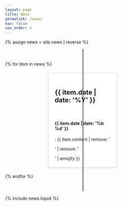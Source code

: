 ```yaml
---
layout: page
title: News
permalink: /news/
nav: false
nav_order: 4
---
```

<style>
#news-timeline {
    position: relative;
    width: 100%;
    padding: 40px 0; /* Increased padding for visual clarity */
}

.timeline-spine {
    position: absolute;
    left: 50%;
    top: 0;
    bottom: 0;
    width: 2px; /* Adjusted for a slimmer spine */
    background-color: #333;
    z-index: 1; /* Ensure spine is above connectors but below news items */
}

.news-item {
    position: relative;
    display: flex;
    justify-content: center; /* Center content */
    width: 40%;
    margin: 20px auto; /* Auto margins for horizontal centering */
    padding: 10px;
    box-shadow: 0 2px 4px rgba(0,0,0,0.1);
    background-color: #fff;
    border: 1px solid #ddd;
}

.news-content {
    padding: 10px;
}

.connector {
    position: absolute;
    width: 2px;
    background-color: #333;
    z-index: 0; /* Ensure connectors don't overlap news items */
}
</style>

{% assign news = site.news | reverse %}
<div id="news-timeline">
    <div class="timeline-spine"></div> <!-- Central spine of the timeline -->
    <!-- Placeholder loop: Replace with your template engine's loop syntax -->
    {% for item in news %}
    <div class="news-item" data-year="{{ item.date | date: '%Y' }}">
        <div class="news-content">
        <h2 color='black'> {{ item.date | date: '%Y' }} </h2> <br>
        <h4 color='black'> {{ item.date | date: '%b %d' }} </h4>:&nbsp;{{ item.content | remove: '<p>' | remove: '</p>' | emojify }}
        </div>
    </div>
    {% endfor %}
</div>

<!-- <script type='text/javascript'>
document.addEventListener("DOMContentLoaded", function() {
    var newsItems = document.querySelectorAll('.news-item');

    newsItems.forEach(function(item) {
        var year = parseInt(item.getAttribute('data-year'), 10);
        if(year % 2 === 0) {
            // Even year, goes to the left
            item.style.right = "52%"; // Adjust based on the spine width
            item.style.transform = "translateX(50%)";
        } else {
            // Odd year, goes to the right
            item.style.left = "52%"; // Adjust based on the spine width
            item.style.transform = "translateX(-50%)";
        }
    });
});
</script> -->

<script type='text/javascript'>
document.addEventListener("DOMContentLoaded", function() {
    const newsItems = document.querySelectorAll('.news-item');

    newsItems.forEach(function(item) {
        const year = parseInt(item.getAttribute('data-year'), 10);
        let itemPosition = item.offsetLeft + item.offsetWidth / 2; // Center point of the item

        // Create connector
        const connector = document.createElement('div');
        connector.classList.add('connector');

        // Determine position and length of connector
        if (year % 2 === 0) {
            // Even year, goes to the left
            item.style.float = "left";
            connector.style.height = "2px";
            connector.style.left = itemPosition + "px";
            connector.style.width = "calc(50% - " + itemPosition + "px)";
            connector.style.top = item.offsetTop + item.offsetHeight / 2 + "px";
        } else {
            // Odd year, goes to the right
            item.style.float = "right";
            connector.style.height = "2px";
            connector.style.right = (window.innerWidth - itemPosition) + "px";
            connector.style.width = "calc(50% - " + (window.innerWidth - itemPosition) + "px)";
            connector.style.top = item.offsetTop + item.offsetHeight / 2 + "px";
        }

        document.getElementById('news-timeline').appendChild(connector);
    });
});
</script>


{% include news.liquid %}